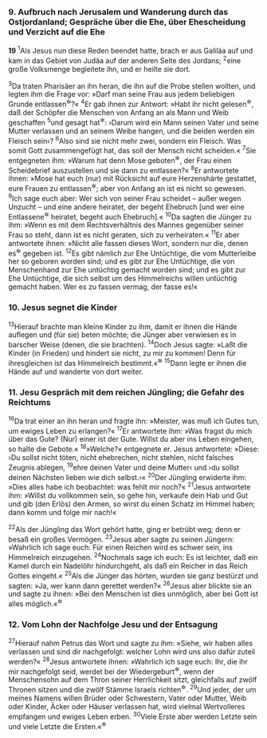 ### 9. Aufbruch nach Jerusalem und Wanderung durch das Ostjordanland; Gespräche über die Ehe, über Ehescheidung und Verzicht auf die Ehe

__19__
<sup>1</sup>Als Jesus nun diese Reden beendet hatte, brach er aus Galiläa auf und kam in das Gebiet von Judäa auf der anderen Seite des Jordans;
<sup>2</sup>eine große Volksmenge begleitete ihn, und er heilte sie dort.

<sup>3</sup>Da traten Pharisäer an ihn heran, die ihn auf die Probe stellen wollten, und legten ihm die Frage vor: »Darf man seine Frau aus jedem beliebigen Grunde entlassen<sup title="oder: sich von seiner Frau scheiden">&#x2732;</sup>?«
<sup>4</sup>Er gab ihnen zur Antwort: »Habt ihr nicht gelesen<sup title="1.Mose 1,27">&#x2732;</sup>, daß der Schöpfer die Menschen von Anfang an als Mann und Weib geschaffen
<sup>5</sup>und gesagt hat<sup title="1.Mose 2,24">&#x2732;</sup>: ›Darum wird ein Mann seinen Vater und seine Mutter verlassen und an seinem Weibe hangen, und die beiden werden ein Fleisch sein‹?
<sup>6</sup>Also sind sie nicht mehr zwei, sondern ein Fleisch. Was somit Gott zusammengefügt hat, das soll der Mensch nicht scheiden.«
<sup>7</sup>Sie entgegneten ihm: »Warum hat denn Mose geboten<sup title="5.Mose 24,1">&#x2732;</sup>, der Frau einen Scheidebrief auszustellen und sie dann zu entlassen?«
<sup>8</sup>Er antwortete ihnen: »Mose hat euch (nur) mit Rücksicht auf eure Herzenshärte gestattet, eure Frauen zu entlassen<sup title="oder: euch von euren Frauen zu scheiden">&#x2732;</sup>; aber von Anfang an ist es nicht so gewesen.
<sup>9</sup>Ich sage euch aber: Wer sich von seiner Frau scheidet – außer wegen Unzucht – und eine andere heiratet, der begeht Ehebruch [und wer eine Entlassene<sup title="oder: Geschiedene">&#x2732;</sup> heiratet, begeht auch Ehebruch].«
<sup>10</sup>Da sagten die Jünger zu ihm: »Wenn es mit dem Rechtsverhältnis des Mannes gegenüber seiner Frau so steht, dann ist es nicht geraten, sich zu verheiraten.«
<sup>11</sup>Er aber antwortete ihnen: »Nicht alle fassen dieses Wort, sondern nur die, denen es<sup title="= das Verständnis dafür">&#x2732;</sup> gegeben ist.
<sup>12</sup>Es gibt nämlich zur Ehe Untüchtige, die vom Mutterleibe her so geboren worden sind; und es gibt zur Ehe Untüchtige, die von Menschenhand zur Ehe untüchtig gemacht worden sind; und es gibt zur Ehe Untüchtige, die sich selbst um des Himmelreichs willen untüchtig gemacht haben. Wer es zu fassen vermag, der fasse es!«

### 10. Jesus segnet die Kinder

<sup>13</sup>Hierauf brachte man kleine Kinder zu ihm, damit er ihnen die Hände auflegen und (für sie) beten möchte; die Jünger aber verwiesen es in barscher Weise (denen, die sie brachten).
<sup>14</sup>Doch Jesus sagte: »Laßt die Kinder (in Frieden) und hindert sie nicht, zu mir zu kommen! Denn für ihresgleichen ist das Himmelreich bestimmt.«<sup title="vgl. Mk 10,14">&#x2732;</sup>
<sup>15</sup>Dann legte er ihnen die Hände auf und wanderte von dort weiter.

### 11. Jesu Gespräch mit dem reichen Jüngling; die Gefahr des Reichtums

<sup>16</sup>Da trat einer an ihn heran und fragte ihn: »Meister, was muß ich Gutes tun, um ewiges Leben zu erlangen?«
<sup>17</sup>Er antwortete ihm: »Was fragst du mich über das Gute? (Nur) einer ist der Gute. Willst du aber ins Leben eingehen, so halte die Gebote.«
<sup>18</sup>»Welche?« entgegnete er. Jesus antwortete: »Diese: ›Du sollst nicht töten, nicht ehebrechen, nicht stehlen, nicht falsches Zeugnis ablegen,
<sup>19</sup>ehre deinen Vater und deine Mutter‹ und ›du sollst deinen Nächsten lieben wie dich selbst.‹«
<sup>20</sup>Der Jüngling erwiderte ihm: »Dies alles habe ich beobachtet: was fehlt mir noch?«
<sup>21</sup>Jesus antwortete ihm: »Willst du vollkommen sein, so gehe hin, verkaufe dein Hab und Gut und gib (den Erlös) den Armen, so wirst du einen Schatz im Himmel haben; dann komm und folge mir nach!«

<sup>22</sup>Als der Jüngling das Wort gehört hatte, ging er betrübt weg; denn er besaß ein großes Vermögen.
<sup>23</sup>Jesus aber sagte zu seinen Jüngern: »Wahrlich ich sage euch: Für einen Reichen wird es schwer sein, ins Himmelreich einzugehen.
<sup>24</sup>Nochmals sage ich euch: Es ist leichter, daß ein Kamel durch ein Nadelöhr hindurchgeht, als daß ein Reicher in das Reich Gottes eingeht.«
<sup>25</sup>Als die Jünger das hörten, wurden sie ganz bestürzt und sagten: »Ja, wer kann dann gerettet werden?«
<sup>26</sup>Jesus aber blickte sie an und sagte zu ihnen: »Bei den Menschen ist dies unmöglich, aber bei Gott ist alles möglich.«<sup title="1.Mose 18,14">&#x2732;</sup>

### 12. Vom Lohn der Nachfolge Jesu und der Entsagung

<sup>27</sup>Hierauf nahm Petrus das Wort und sagte zu ihm: »Siehe, wir haben alles verlassen und sind dir nachgefolgt: welcher Lohn wird uns also dafür zuteil werden?«
<sup>28</sup>Jesus antwortete ihnen: »Wahrlich ich sage euch: Ihr, die ihr mir nachgefolgt seid, werdet bei der Wiedergeburt<sup title="= bei der Neugestaltung aller Dinge">&#x2732;</sup>, wenn der Menschensohn auf dem Thron seiner Herrlichkeit sitzt, gleichfalls auf zwölf Thronen sitzen und die zwölf Stämme Israels richten<sup title="= regieren">&#x2732;</sup>.
<sup>29</sup>Und jeder, der um meines Namens willen Brüder oder Schwestern, Vater oder Mutter, Weib oder Kinder, Äcker oder Häuser verlassen hat, wird vielmal Wertvolleres empfangen und ewiges Leben erben.
<sup>30</sup>Viele Erste aber werden Letzte sein und viele Letzte die Ersten.«<sup title="Lk 13,30">&#x2732;</sup>